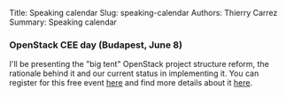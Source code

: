 Title: Speaking calendar
Slug: speaking-calendar
Authors: Thierry Carrez
Summary: Speaking calendar


### OpenStack CEE day (Budapest, June 8)

I'll be presenting the "big tent" OpenStack project structure
reform, the rationale behind it and our current status in implementing it.
You can register for this free event
[here](http://www.eventbrite.com/e/openstack-cee-day-2015-tickets-16641273497)
and find more details about it [here](http://openstackceeday.com/).

